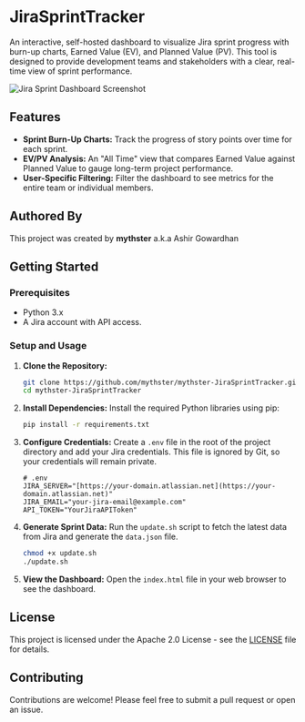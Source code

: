 # JiraSprintTracker
An interactive, self-hosted dashboard to visualize Jira sprint progress with burn-up charts, Earned Value (EV), and Planned Value (PV). This tool is designed to provide development teams and stakeholders with a clear, real-time view of sprint performance.


![Jira Sprint Dashboard Screenshot](https://i.imgur.com/oROAg20.png) 
## Features

* **Sprint Burn-Up Charts:** Track the progress of story points over time for each sprint.
* **EV/PV Analysis:** An "All Time" view that compares Earned Value against Planned Value to gauge long-term project performance.
* **User-Specific Filtering:** Filter the dashboard to see metrics for the entire team or individual members.

## Authored By

This project was created by **mythster** a.k.a Ashir Gowardhan

## Getting Started

### Prerequisites

* Python 3.x
* A Jira account with API access.

### Setup and Usage

1.  **Clone the Repository:**
    ```bash
    git clone https://github.com/mythster/mythster-JiraSprintTracker.git
    cd mythster-JiraSprintTracker
    ```

2.  **Install Dependencies:**
    Install the required Python libraries using pip:
    ```bash
    pip install -r requirements.txt
    ```

3.  **Configure Credentials:**
    Create a `.env` file in the root of the project directory and add your Jira credentials. This file is ignored by Git, so your credentials will remain private.

    ```env
    # .env
    JIRA_SERVER="[https://your-domain.atlassian.net](https://your-domain.atlassian.net)"
    JIRA_EMAIL="your-jira-email@example.com"
    API_TOKEN="YourJiraAPIToken"
    ```

4.  **Generate Sprint Data:**
    Run the `update.sh` script to fetch the latest data from Jira and generate the `data.json` file.

    ```bash
    chmod +x update.sh
    ./update.sh
    ```

5.  **View the Dashboard:**
    Open the `index.html` file in your web browser to see the dashboard.

## License

This project is licensed under the Apache 2.0  License - see the [LICENSE](LICENSE) file for details.

## Contributing

Contributions are welcome! Please feel free to submit a pull request or open an issue.